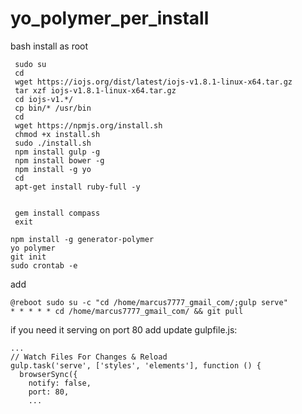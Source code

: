 # yo_polymer_per_install
bash install as root
```
 sudo su
 cd
 wget https://iojs.org/dist/latest/iojs-v1.8.1-linux-x64.tar.gz
 tar xzf iojs-v1.8.1-linux-x64.tar.gz 
 cd iojs-v1.*/
 cp bin/* /usr/bin
 cd
 wget https://npmjs.org/install.sh
 chmod +x install.sh
 sudo ./install.sh
 npm install gulp -g 
 npm install bower -g
 npm install -g yo
 cd
 apt-get install ruby-full -y
 
 
 gem install compass
 exit

npm install -g generator-polymer 
yo polymer
git init
sudo crontab -e
```
add
```
@reboot sudo su -c "cd /home/marcus7777_gmail_com/;gulp serve"
* * * * * cd /home/marcus7777_gmail_com/ && git pull
```
if you need it serving on port 80 add update gulpfile.js:

```
...
// Watch Files For Changes & Reload
gulp.task('serve', ['styles', 'elements'], function () {
  browserSync({
    notify: false,
    port: 80,
    ...
```

 
